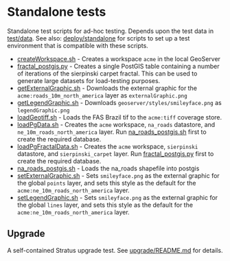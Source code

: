 # Standalone tests

Standalone test scripts for ad-hoc testing.
Depends upon the test data in [test/data](../data).
See also: [deploy/standalone](../../deploy/standalone) for scripts to set up a test environment that is compatible with these scripts.

* [createWorkspace.sh](./createWorkspace.sh) - Creates a workspace `acme` in the local GeoServer
* [fractal_postgis.py](./fractal_postgis.py) - Creates a single PostGIS table containing a number of iterations of the sierpinski carpet fractal. This can be used to generate large datasets for load-testing purposes.
* [getExternalGraphic.sh](./getExternalGraphic.sh) - Downloads the external graphic for the `acme:roads_10m_north_america` layer as `externalGraphic.png`
* [getLegendGraphic.sh](./getLegendGraphic.sh) - Downloads `geoserver/styles/smileyface.png` as `legendGraphic.png`
* [loadGeotiff.sh](./loadGeotiff.sh) - Loads the FAS Brazil tif to the `acme:tiff` coverage store.
* [loadPgData.sh](./loadPgData.sh) - Creates the `acme` workspace, `na_roads` datastore, and `ne_10m_roads_north_america` layer. Run [na_roads_postgis.sh](./na_roads_postgis.sh) first to create the required database.
* [loadPgFractalData.sh](./loadPgFractalData.sh) - Creates the `acme` workspace, `sierpinski` datastore, and `sierpinski_carpet` layer. Run [fractal_postgis.py](./fractal_postgis.py) first to create the required database.
* [na_roads_postgis.sh](./na_roads_postgis.sh) - Loads the na_roads shapefile into postgis
* [setExternalGraphic.sh](./setExternalGraphic.sh) - Sets `smileyface.png` as the external graphic for the global `points` layer, and sets this style as the default for the `acme:ne_10m_roads_north_america` layer.
* [setLegendGraphic.sh](./setLegendGraphic.sh) - Sets `smileyface.png` as the external graphic for the global `lines` layer, and sets this style as the default for the `acme:ne_10m_roads_north_america` layer.

## Upgrade

A self-contained Stratus upgrade test. See [upgrade/README.md](./upgrade/README.md) for details.
